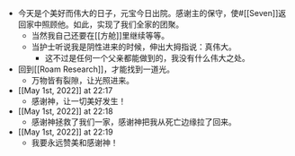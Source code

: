 - 今天是个美好而伟大的日子，元宝今日出院。感谢主的保守，使#[[Seven]]返回家中照顾他。如此，实现了我们全家的团聚。
    - 当然我自己还要在[[方舱]]里继续等等。
    - 当护士听说我是阴性进来的时候，伸出大拇指说：真伟大。
        - 这不过是任何一个父亲都能做到的，我没有什么伟大之处。
- 回到[[Roam Research]]，才能找到一道光。
    - 万物皆有裂隙，让光照进来。
- [[May 1st, 2022]] at 22:17
    - 感谢神，让一切美好发生！
- [[May 1st, 2022]] at 22:18
    - 感谢神拯救了我们一家，感谢神把我从死亡边缘拉了回来。
- [[May 1st, 2022]] at 22:19
    - 我要永远赞美和感谢神！
